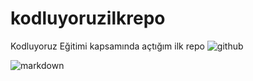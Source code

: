 # kodluyoruzilkrepo
Kodluyoruz Eğitimi kapsamında açtığım ilk repo
![github](https://user-images.githubusercontent.com/86261472/124294916-e9c0c480-db60-11eb-8374-c368e1eb1cce.png)

![markdown](https://user-images.githubusercontent.com/86261472/124294700-a9614680-db60-11eb-9574-737b6a42eb85.png)

